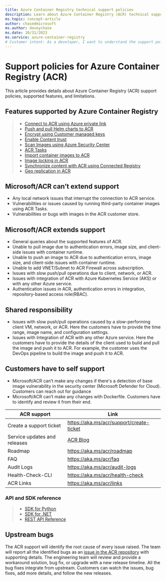 ```yaml
---
title: Azure Container Registry technical support policies
description: Learn about Azure Container Registry (ACR) technical support policies, supported features, and limitations.
ms.topic: concept-article
author: chasedmicrosoft
ms.author: doveychase
ms.date: 10/31/2023
ms.service: azure-container-registry
# Customer intent: As a developer, I want to understand the support policies for Azure Container Registry, so that I can effectively manage my container images and address any technical issues that arise.
---
```


# Support policies for Azure Container Registry (ACR)

This article provides details about Azure Container Registry (ACR) support policies, supported features, and limitations.

## Features supported by Azure Container Registry

>* [Connect to ACR using Azure private link](container-registry-private-link.md)
>* [Push and pull Helm charts to ACR](container-registry-helm-repos.md)
>* [Encrypt using Customer managed keys](tutorial-enable-customer-managed-keys.md)
>* [Enable Content trust](container-registry-content-trust.md)
>* [Scan Images using Azure Security Center](/azure/defender-for-cloud/defender-for-container-registries-introduction)
>* [ACR Tasks](./container-registry-tasks-overview.md)
>* [Import container images to ACR](container-registry-import-images.md)
>* [Image locking in ACR](container-registry-image-lock.md)
>* [Synchronize content with ACR using Connected Registry](intro-connected-registry.md)
>* [Geo replication in ACR](container-registry-geo-replication.md)

## Microsoft/ACR can’t extend support 

* Any local network issues that interrupt the connection to ACR service. 
* Vulnerabilities or issues caused by running third-party container images using ACR Tasks.
* Vulnerabilities or bugs with images in the ACR customer store. 

## Microsoft/ACR extends support 

* General queries about the supported features of ACR.  
* Unable to pull image due to authentication errors, image size, and client-side issues with container runtime.
* Unable to push an image to ACR due to authentication errors, image size, and client-side issues with container runtime.
* Unable to add VNET/Subnet to ACR Firewall across subscription.
* Issues with slow push/pull operations due to client, network, or ACR.
* Issues with integration of ACR with Azure Kubernetes Service (AKS) or with any other Azure service.
* Authentication issues in ACR, authentication errors in integration, repository-based access role(RBAC). 

## Shared responsibility

* Issues with slow push/pull operations caused by a slow-performing client VM, network, or ACR. Here the customers have to provide the time range, image name, and configuration settings.
* Issues with Integration of ACR with any other Azure service. Here the customers have to provide the details of the client used to build and pull the image and push it to ACR. For example, the customer uses the DevOps pipeline to build the image and push it to ACR.

## Customers have to self support
 
* Microsoft/ACR can’t make any changes if there's a detection of base image vulnerability in the security center (Microsoft Defender for Cloud). Customers can reach out for guidance
* Microsoft/ACR can’t make any changes with Dockerfile. Customers have to identify and review it from their end.  

| ACR support                  | Link                                                                       |
| ---------------------------- | -------------------------------------------------------------------------- |
| Create a support ticket      | https://aka.ms/acr/support/create-ticket                                   |
| Service updates and releases | [ACR Blog](https://azure.microsoft.com/blog/tag/azure-container-registry/) |
| Roadmap                      | https://aka.ms/acr/roadmap                                                 |
| FAQ                          | https://aka.ms/acr/faq                                                     |
| Audit Logs                   | https://aka.ms/acr/audit-logs                                              |
| Health-Check-CLI             | https://aka.ms/acr/health-check                                            |
| ACR Links                    | https://aka.ms/acr/links                                                   |
### API and SDK reference

>* [SDK for Python](https://pypi.org/project/azure-mgmt-containerregistry/)
>* [SDK for .NET](https://www.nuget.org/packages/Azure.Containers.ContainerRegistry)
>* [REST API Reference](/rest/api/containerregistry/)

## Upstream bugs

The ACR support will identify the root cause of every issue raised. The team will report all the identified bugs as an [issue in the ACR repository](https://github.com/Azure/acr/issues) with supporting details. The engineering team will review and provide a workaround solution, bug fix, or upgrade with a new release timeline. All the bug fixes integrate from upstream.
Customers can watch the issues, bug fixes, add more details, and follow the new releases.